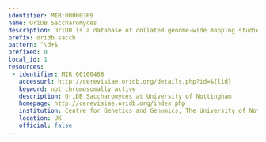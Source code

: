 ```yaml
---
identifier: MIR:00000369
name: OriDB Saccharomyces
description: OriDB is a database of collated genome-wide mapping studies of confirmed and predicted replication origin sites in Saccharomyces cerevisiae and the fission yeast Schizosaccharomyces pombe. This collection references Saccharomyces cerevisiae.
prefix: oridb.sacch
pattern: ^\d+$
prefixed: 0
local_id: 1
resources:
 - identifier: MIR:00100468
   accessurl: http://cerevisiae.oridb.org/details.php?id=${lid}
   keyword: not chromosomally active
   description: OriDB Saccharomyces at University of Nottingham
   homepage: http://cerevisiae.oridb.org/index.php
   institution: Centre for Genetics and Genomics, The University of Nottingham, Queen's Medical Centre, Nottingham
   location: UK
   official: false
---
```

